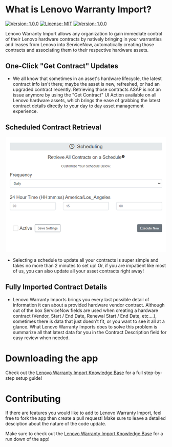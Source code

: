 # What is Lenovo Warranty Import?

[![Version: 1.0.0](https://img.shields.io/badge/-ServiceNow-blue)](https://github.com/macias-daniel/Lenovo_Warranty_Import) [![License: MIT](https://img.shields.io/badge/License-MIT-blue.svg)](https://github.com/macias-daniel/Lenovo_Warranty_Import) [![Version: 1.0.0](https://img.shields.io/badge/Version-v1.0.0-brightgreen)](https://github.com/macias-daniel/Lenovo_Warranty_Import) 

Lenovo Warranty Import allows any organization to gain immediate control of their Lenovo hardware contracts by natively bringing in your warranties and leases from Lenovo into ServiceNow, automatically creating those contracts and associating them to their respective hardware assets. 

## One-Click "Get Contract" Updates

- We all know that sometimes in an asset's hardware lifecycle, the latest contract info isn't there; maybe the asset is new, refreshed, or had an upgraded contract recently. Retrieving those contracts ASAP is not an issue anymore by using the "Get Contract"  UI Action available on all Lenovo hardware assets, which brings the ease of grabbing the latest contract details directly to your day to day asset management experience.

## Scheduled Contract Retrieval

<div align = 'center'><img src= "./readme_assets/contract_retrieval_schedule.png" alt= "Scheduled Contract Retrieval" width="500px"></div>

- Selecting a schedule to update all your contracts is super simple and takes no more than 2 minutes to set up! Or, if you are impatient like most of us, you can also update all your asset contracts right away!

## Fully Imported Contract Details

- Lenovo Warranty Imports brings you every last possible detail of information it can about a provided hardware vendor contract. Although out of the box ServiceNow fields are used when creating a hardware contract (Vendor, Start / End Date, Renewal Start / End Date, etc.…), sometimes there is data that just doesn't fit, or you want to see it all at a glance. What Lenovo Warranty Imports does to solve this problem is summarize all that latest data for you in the Contract Description field for easy review when needed.

# Downloading the app

Check out the <a href= "https://www.by-daniel.com/post/lenovo-step-by-step-guide" target="_blank">Lenovo Warranty Import Knowledge Base</a> for a full step-by-step setup guide!

# Contributing

If there are features you would like to add to Lenovo Warranty Import, feel free to fork the app then create a pull request! Make sure to leave a detailed desciption about the nature of the code update.

Make sure to check out the <a href= "https://www.by-daniel.com/post/lenovo-step-by-step-guide" target="_blank">Lenovo Warranty Import Knowledge Base</a> for a run down of the app!